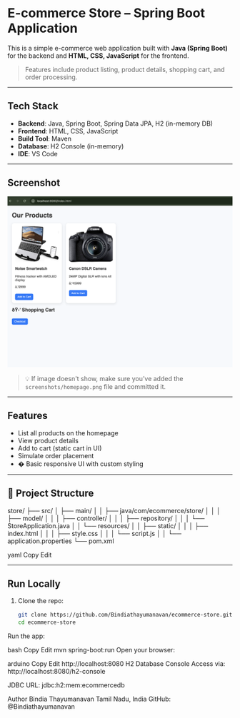 #  E-commerce Store – Spring Boot Application

This is a simple e-commerce web application built with **Java (Spring Boot)** for the backend and **HTML, CSS, JavaScript** for the frontend.

>  Features include product listing, product details, shopping cart, and order processing.

---

##  Tech Stack

- **Backend**: Java, Spring Boot, Spring Data JPA, H2 (in-memory DB)
- **Frontend**: HTML, CSS, JavaScript
- **Build Tool**: Maven
- **Database**: H2 Console (in-memory)
- **IDE**: VS Code

---

##  Screenshot

![Screenshot](screenshots/homepage.png)

> 💡 If image doesn't show, make sure you’ve added the `screenshots/homepage.png` file and committed it.

---

##  Features

-  List all products on the homepage
-  View product details
-  Add to cart (static cart in UI)
-  Simulate order placement
- � Basic responsive UI with custom styling

---

## 📂 Project Structure

store/
├── src/
│ ├── main/
│ │ ├── java/com/ecommerce/store/
│ │ │ ├── model/
│ │ │ ├── controller/
│ │ │ ├── repository/
│ │ │ └── StoreApplication.java
│ │ └── resources/
│ │ ├── static/
│ │ │ ├── index.html
│ │ │ ├── style.css
│ │ │ └── script.js
│ │ └── application.properties
└── pom.xml

yaml
Copy
Edit

---

##  Run Locally

1. Clone the repo:
   ```bash
   git clone https://github.com/Bindiathayumanavan/ecommerce-store.git
   cd ecommerce-store
Run the app:

bash
Copy
Edit
mvn spring-boot:run
Open your browser:

arduino
Copy
Edit
http://localhost:8080
H2 Database Console
Access via: http://localhost:8080/h2-console

JDBC URL: jdbc:h2:mem:ecommercedb

Author
Bindia Thayumanavan
Tamil Nadu, India
GitHub: @Bindiathayumanavan

